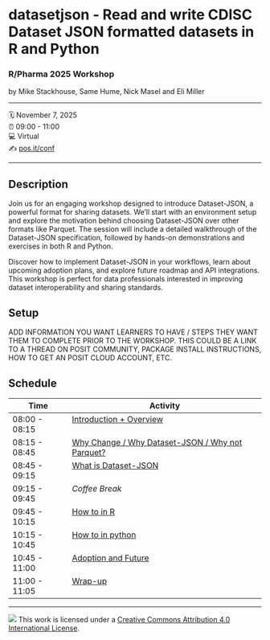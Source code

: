
# datasetjson - Read and write CDISC Dataset JSON formatted datasets in R and Python

### R/Pharma 2025 Workshop

by Mike Stackhouse, Same Hume, Nick Masel and Eli Miller

------------------------------------------------------------------------

:spiral_calendar: November 7, 2025  
:alarm_clock: 09:00 - 11:00  
:computer: Virtual  
:writing_hand: [pos.it/conf](http://pos.it/conf)

------------------------------------------------------------------------

## Description

Join us for an engaging workshop designed to introduce Dataset-JSON, a
powerful format for sharing datasets. We’ll start with an environment
setup and explore the motivation behind choosing Dataset-JSON over other
formats like Parquet. The session will include a detailed walkthrough of
the Dataset-JSON specification, followed by hands-on demonstrations and
exercises in both R and Python.

Discover how to implement Dataset-JSON in your workflows, learn about
upcoming adoption plans, and explore future roadmap and API
integrations. This workshop is perfect for data professionals interested
in improving dataset interoperability and sharing standards.

## Setup

ADD INFORMATION YOU WANT LEARNERS TO HAVE / STEPS THEY WANT THEM TO
COMPLETE PRIOR TO THE WORKSHOP. THIS COULD BE A LINK TO A THREAD ON
POSIT COMMUNITY, PACKAGE INSTALL INSTRUCTIONS, HOW TO GET AN POSIT CLOUD
ACCOUNT, ETC.

## Schedule

<table class="gt_table" data-quarto-disable-processing="false" data-quarto-bootstrap="false">
  <thead>
    <tr class="gt_col_headings">
      <th class="gt_col_heading gt_columns_bottom_border gt_left" rowspan="1" colspan="1" scope="col" id="time"><span class='gt_from_md'><strong>Time</strong></span></th>
      <th class="gt_col_heading gt_columns_bottom_border gt_left" rowspan="1" colspan="1" scope="col" id="desc"><span class='gt_from_md'><strong>Activity</strong></span></th>
    </tr>
  </thead>
  <tbody class="gt_table_body">
    <tr><td headers="time" class="gt_row gt_left" style="vertical-align:top"><span class='gt_from_md'>08:00 - 08:15</span></td>
<td headers="desc" class="gt_row gt_left" style="vertical-align:top"><span class='gt_from_md'><a href="slides/01-intro/index.html">Introduction + Overview</a></span></td></tr>
    <tr><td headers="time" class="gt_row gt_left" style="vertical-align:top"><span class='gt_from_md'>08:15 - 08:45</span></td>
<td headers="desc" class="gt_row gt_left" style="vertical-align:top"><span class='gt_from_md'><a href="slides/02-why/index.html">Why Change / Why Dataset-JSON / Why not Parquet?</a></span></td></tr>
    <tr><td headers="time" class="gt_row gt_left" style="vertical-align:top"><span class='gt_from_md'>08:45 - 09:15</span></td>
<td headers="desc" class="gt_row gt_left" style="vertical-align:top"><span class='gt_from_md'><a href="slides/03-what/index.html">What is Dataset-JSON</a></span></td></tr>
    <tr><td headers="time" class="gt_row gt_left" style="vertical-align:top"><span class='gt_from_md'>09:15 - 09:45</span></td>
<td headers="desc" class="gt_row gt_left" style="vertical-align:top"><span class='gt_from_md'><em>Coffee Break</em></span></td></tr>
    <tr><td headers="time" class="gt_row gt_left" style="vertical-align:top"><span class='gt_from_md'>09:45 - 10:15</span></td>
<td headers="desc" class="gt_row gt_left" style="vertical-align:top"><span class='gt_from_md'><a href="slides/04-how-r/index.html">How to in R</a></span></td></tr>
    <tr><td headers="time" class="gt_row gt_left" style="vertical-align:top"><span class='gt_from_md'>10:15 - 10:45</span></td>
<td headers="desc" class="gt_row gt_left" style="vertical-align:top"><span class='gt_from_md'><a href="slides/05-how-py/index.html">How to in python</a></span></td></tr>
    <tr><td headers="time" class="gt_row gt_left" style="vertical-align:top"><span class='gt_from_md'>10:45 - 11:00</span></td>
<td headers="desc" class="gt_row gt_left" style="vertical-align:top"><span class='gt_from_md'><a href="slides/06-future/index.html">Adoption and Future</a></span></td></tr>
    <tr><td headers="time" class="gt_row gt_left" style="vertical-align:top"><span class='gt_from_md'>11:00 - 11:05</span></td>
<td headers="desc" class="gt_row gt_left" style="vertical-align:top"><span class='gt_from_md'><a href="slides/07-wrapup/index.html">Wrap-up</a></span></td></tr>
  </tbody>
  &#10;  
</table>
</div>

------------------------------------------------------------------------

![](https://i.creativecommons.org/l/by/4.0/88x31.png) This work is
licensed under a [Creative Commons Attribution 4.0 International
License](https://creativecommons.org/licenses/by/4.0/).
